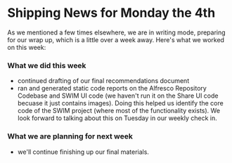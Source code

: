 # Shipping News for Monday the 4th

As we mentioned a few times elsewhere, we are in writing mode, preparing for our wrap up, which is a little over a week away. Here's what we worked on this week:

### What we did this week

- continued drafting of our final recommendations document
- ran and generated static code reports on the Alfresco Repository Codebase and SWIM UI code (we haven't run it on the Share UI code becuase it just contains images). Doing this helped us identify the core code of the SWIM project (where most of the functionality exists). We look forward to talking about this on Tuesday in our weekly check in.    

### What we are planning for next week

- we'll continue finishing up our final materials.


